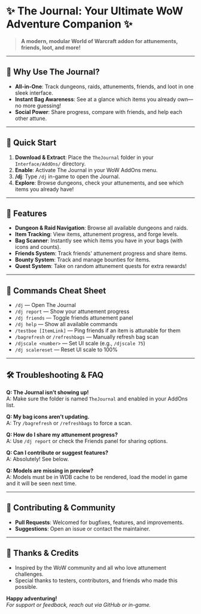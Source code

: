 # ✨ The Journal: Your Ultimate WoW Adventure Companion ✨

> **A modern, modular World of Warcraft addon for attunements, friends, loot, and more!**

---

## 🌟 Why Use The Journal?

- **All-in-One**: Track dungeons, raids, attunements, friends, and loot in one sleek interface.
- **Instant Bag Awareness**: See at a glance which items you already own—no more guessing!
- **Social Power**: Share progress, compare with friends, and help each other attune.

---

## 🚀 Quick Start

1. **Download & Extract**: Place the `TheJournal` folder in your `Interface/AddOns/` directory.
2. **Enable**: Activate The Journal in your WoW AddOns menu.
3. **/dj**: Type `/dj` in-game to open the Journal.
4. **Explore**: Browse dungeons, check your attunements, and see which items you already have!

---

## 🧩 Features

- **Dungeon & Raid Navigation**: Browse all available dungeons and raids.
- **Item Tracking**: View items, attunement progress, and forge levels.
- **Bag Scanner**: Instantly see which items you have in your bags (with icons and counts).
- **Friends System**: Track friends' attunement progress and share items.
- **Bounty System**: Track and manage bounties for items.
- **Quest System**: Take on random attunement quests for extra rewards!

---

## 💬 Commands Cheat Sheet

- `/dj` — Open The Journal
- `/dj report` — Show your attunement progress
- `/dj friends` — Toggle friends attunement panel
- `/dj help` — Show all available commands
- `/testboe [ItemLink]` — Ping friends if an item is attunable for them
- `/bagrefresh` or `/refreshbags` — Manually refresh bag scan
- `/djscale <number>` — Set UI scale (e.g., `/djscale 75`)
- `/dj scalereset` — Reset UI scale to 100%

---

## 🛠️ Troubleshooting & FAQ

**Q: The Journal isn’t showing up!**  
A: Make sure the folder is named `TheJournal` and enabled in your AddOns list.

**Q: My bag icons aren’t updating.**  
A: Try `/bagrefresh` or `/refreshbags` to force a scan.

**Q: How do I share my attunement progress?**  
A: Use `/dj report` or check the Friends panel for sharing options.

**Q: Can I contribute or suggest features?**  
A: Absolutely! See below.

**Q: Models are missing in preview?**  
A: Models must be in WDB cache to be rendered, load the model in game and it will be seen next time.

---

## 🤝 Contributing & Community

- **Pull Requests**: Welcomed for bugfixes, features, and improvements.
- **Suggestions**: Open an issue or contact the maintainer.

---

## 🙏 Thanks & Credits

- Inspired by the WoW community and all who love attunement challenges.
- Special thanks to testers, contributors, and friends who made this possible.

**Happy adventuring!**  
*For support or feedback, reach out via GitHub or in-game.*
